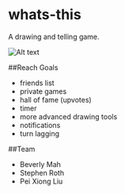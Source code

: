 whats-this
==========

A drawing and telling game.

![Alt text](http://i.minus.com/i4bJfdVycKfKv.png)

##Reach Goals
* friends list
* private games
* hall of fame (upvotes)
* timer
* more advanced drawing tools
* notifications
* turn lagging

##Team
* Beverly Mah
* Stephen Roth
* Pei Xiong Liu


